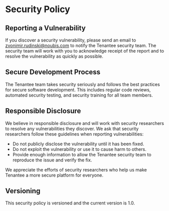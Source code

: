 # Security Policy

## Reporting a Vulnerability
If you discover a security vulnerability, please send an email to zvonimir.rudinski@noubis.com to notify the Tenantee security team. The security team will work with you to acknowledge receipt of the report and to resolve the vulnerability as quickly as possible.

## Secure Development Process
The Tenantee team takes security seriously and follows the best practices for secure software development. This includes regular code reviews, automated security testing, and security training for all team members.

## Responsible Disclosure
We believe in responsible disclosure and will work with security researchers to resolve any vulnerabilities they discover. We ask that security researchers follow these guidelines when reporting vulnerabilities:

- Do not publicly disclose the vulnerability until it has been fixed.
- Do not exploit the vulnerability or use it to cause harm to others.
- Provide enough information to allow the Tenantee security team to reproduce the issue and verify the fix.

We appreciate the efforts of security researchers who help us make Tenantee a more secure platform for everyone.

## Versioning
This security policy is versioned and the current version is 1.0.
